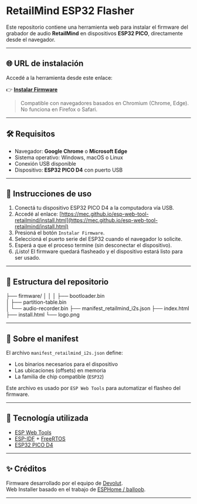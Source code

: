# RetailMind ESP32 Flasher

Este repositorio contiene una herramienta web para instalar el firmware del grabador de audio **RetailMind** en dispositivos **ESP32 PICO**, directamente desde el navegador.

---

## 🌐 URL de instalación

Accedé a la herramienta desde este enlace:

👉 **[Instalar Firmware](https://mec.github.io/esp-web-tool-retailmind/install.html)**

> Compatible con navegadores basados en Chromium (Chrome, Edge). No funciona en Firefox o Safari.

---

## 🛠️ Requisitos

- Navegador: **Google Chrome** o **Microsoft Edge**
- Sistema operativo: Windows, macOS o Linux
- Conexión USB disponible
- Dispositivo: **ESP32 PICO D4** con puerto USB

---

## 🔌 Instrucciones de uso

1. Conectá tu dispositivo ESP32 PICO D4 a la computadora vía USB.
2. Accedé al enlace: [https://mec.github.io/esp-web-tool-retailmind/install.html](https://mec.github.io/esp-web-tool-retailmind/install.html)
3. Presioná el botón `Instalar Firmware`.
4. Seleccioná el puerto serie del ESP32 cuando el navegador lo solicite.
5. Esperá a que el proceso termine (sin desconectar el dispositivo).
6. ¡Listo! El firmware quedará flasheado y el dispositivo estará listo para ser usado.

---

## 📁 Estructura del repositorio
├── firmware/ 
│    │ 
│    ├── bootloader.bin  
│    ├── partition-table.bin  
│    └── audio-recorder.bin 
├── manifest_retailmind_i2s.json 
├── index.html 
├── install.html 
└── logo.png


---

## 🧠 Sobre el manifest

El archivo `manifest_retailmind_i2s.json` define:
- Los binarios necesarios para el dispositivo
- Las ubicaciones (offsets) en memoria
- La familia de chip compatible (`ESP32`)

Este archivo es usado por `ESP Web Tools` para automatizar el flasheo del firmware.

---

## 🧩 Tecnología utilizada

- [ESP Web Tools](https://esphome.github.io/esp-web-tools/)
- [ESP-IDF](https://docs.espressif.com/projects/esp-idf/en/latest/) + [FreeRTOS](https://www.freertos.org/)
- [ESP32 PICO D4](https://www.espressif.com/en/products/socs/esp32/pico-d4)

---

## ✨ Créditos

Firmware desarrollado por el equipo de [Devolut](https://devolut.tech/).  
Web Installer basado en el trabajo de [ESPHome / balloob](https://github.com/balloob/squeezelite-esp32-install).

---

